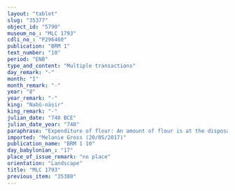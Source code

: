 ```yaml
---
layout: "tablet"
slug: "35377"
object_id: "5790"
museum_no_: "MLC 1793"
cdli_no_: "P296460"
publication: "BRM 1"
text_number: "10"
period: "ENB"
type_and_content: "Multiple transactions"
day_remark: "-"
month: "I"
month_remark: "-"
year: "8"
year_remark: "-"
king: "Nabû-nāṣir"
king_remark: "-"
julian_date: "740 BCE"
julian_date_year: "740"
paraphrase: "Expenditure of flour: An amount of flour is at the disposal (<em>pānu</em>) of various positions."
imported: "Melanie Gross (20/05/2017)"
publication_name: "BRM 1 10"
day_babylonian_: "17"
place_of_issue_remark: "no place"
orientation: "Landscape"
title: "MLC 1793"
previous_item: "35380"
---
```

